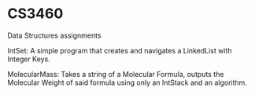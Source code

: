 # CS3460
Data Structures assignments


IntSet: A simple program that creates and navigates a LinkedList with Integer Keys. 

MolecularMass: Takes a string of a Molecular Formula, outputs the Molecular Weight of said formula using only an IntStack and an algorithm. 
